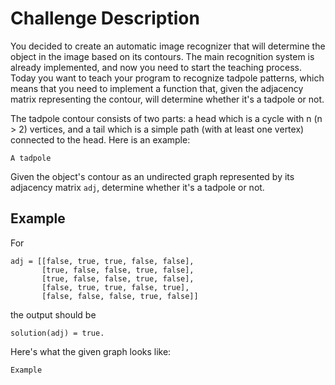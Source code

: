 # Challenge Description

You decided to create an automatic image recognizer that will determine the object in the image based on its contours. The main recognition system is already implemented, and now you need to start the teaching process. Today you want to teach your program to recognize tadpole patterns, which means that you need to implement a function that, given the adjacency matrix representing the contour, will determine whether it's a tadpole or not.

The tadpole contour consists of two parts: a head which is a cycle with n (n > 2) vertices, and a tail which is a simple path (with at least one vertex) connected to the head. Here is an example:

```
A tadpole  
```

Given the object's contour as an undirected graph represented by its adjacency matrix `adj`, determine whether it's a tadpole or not.

## Example

For
```
adj = [[false, true, true, false, false],
       [true, false, false, true, false],
       [true, false, false, true, false],
       [false, true, true, false, true],
       [false, false, false, true, false]]
```
the output should be
```
solution(adj) = true.
```

Here's what the given graph looks like:
```
Example  
```